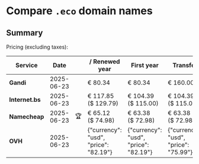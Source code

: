 # Compare `.eco` domain names

## Summary

Pricing (excluding taxes):

| Service | Date |  | / Renewed year | First year | Transfer | Restoration |
|--|--|--|--|--|--|--|
| **Gandi** | 2025-06-23 |  | € 80.34 | € 80.34 | € 160.00 | € 82.45 |
| **Internet.bs** | 2025-06-23 |  | € 117.85<br>($ 129.79) | € 104.39<br>($ 115.00) | € 104.39<br>($ 115.00) | € 240.39<br>($ 264.79) |
| **Namecheap** | 2025-06-23 | 🏆 | € 65.12<br>($ 74.98) | € 63.38<br>($ 72.98) | € 63.38<br>($ 72.98) |  |
| **OVH** | 2025-06-23 |  | {"currency": "usd", "price": "82.19"} | {"currency": "usd", "price": "82.19"} | {"currency": "usd", "price": "75.99"} |  |

